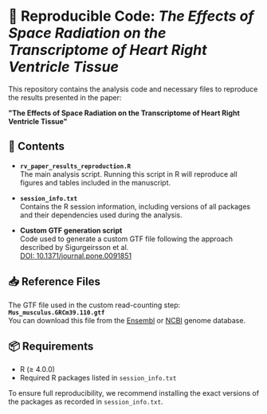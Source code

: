 # 🧬 Reproducible Code: *The Effects of Space Radiation on the Transcriptome of Heart Right Ventricle Tissue*

This repository contains the analysis code and necessary files to reproduce the results presented in the paper:

**"The Effects of Space Radiation on the Transcriptome of Heart Right Ventricle Tissue"**

## 📂 Contents

- **`rv_paper_results_reproduction.R`**  
  The main analysis script. Running this script in R will reproduce all figures and tables included in the manuscript.

- **`session_info.txt`**  
  Contains the R session information, including versions of all packages and their dependencies used during the analysis.

- **Custom GTF generation script**  
  Code used to generate a custom GTF file following the approach described by Sigurgeirsson et al.  
  [DOI: 10.1371/journal.pone.0091851](https://doi.org/10.1371/journal.pone.0091851)

## 📥 Reference Files

The GTF file used in the custom read-counting step:  
**`Mus_musculus.GRCm39.110.gtf`**  
You can download this file from the [Ensembl](https://www.ensembl.org) or [NCBI](https://www.ncbi.nlm.nih.gov) genome database.

## 📦 Requirements

- R (≥ 4.0.0)
- Required R packages listed in `session_info.txt`

To ensure full reproducibility, we recommend installing the exact versions of the packages as recorded in `session_info.txt`.
